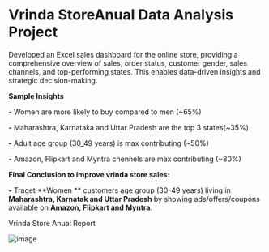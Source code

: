 # Vrinda StoreAnual Data Analysis Project
Developed an Excel sales dashboard for the online store, providing a comprehensive overview of sales, order status, customer gender, sales channels, and top-performing states. This enables data-driven insights and strategic decision-making.


**Sample Insights**

**-** Women are more likely to buy compared to men (~65%)

**-** Maharashtra, Karnataka and Uttar Pradesh are the top 3 states(~35%)

**-** Adult age group (30_49 years) is max contributing (~50%)

**-** Amazon, Flipkart and Myntra chennels are max contributing (~80%)

**Final Conclusion to improve vrinda store sales:**

**-** Traget **Women ** customers age group (30-49 years) living in **Maharashtra, Karnatak and Uttar Pradesh** by showing ads/offers/coupons available on **Amazon, Flipkart and Myntra**.

Vrinda Store Anual Report																					
																					
																					
																					
																					
																					
																					
																					
																					
																					
																					
																					
																					
																					
																					
																					
																					
																					
																					
																					
																					
																					
																					
																					
																					
																					
																					
																					
																					
																					
																					
![image](https://github.com/user-attachments/assets/c888af71-ba9b-4865-9787-75ca60bb72c1)



